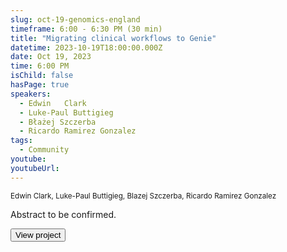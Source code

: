 ```yaml
---
slug: oct-19-genomics-england
timeframe: 6:00 - 6:30 PM (30 min)
title: "Migrating clinical workflows to Genie"
datetime: 2023-10-19T18:00:00.000Z
date: Oct 19, 2023
time: 6:00 PM
isChild: false
hasPage: true
speakers:
  - Edwin	Clark
  - Luke-Paul Buttigieg
  - Błażej Szczerba
  - Ricardo Ramirez Gonzalez
tags:
  - Community
youtube: 
youtubeUrl: 
---
```


<div className="mb-4">
  <small className="typo-small">
Edwin	Clark, Luke-Paul Buttigieg, Blazej Szczerba, Ricardo Ramirez Gonzalez
  </small>
</div>

Abstract to be confirmed.

<div>
  <Button to="https://www.genomicsengland.co.uk/" variant="secondary" size="md" arrow>
    View project
  </Button>
</div>